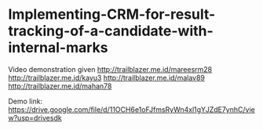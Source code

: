 # Implementing-CRM-for-result-tracking-of-a-candidate-with-internal-marks 
Video demonstration given
http://trailblazer.me.id/mareesrm28
http://trailblazer.me.id/kayu3
http://trailblazer.me.id/malav89
http://trailblazer.me.id/mahan78

Demo link:
https://drive.google.com/file/d/11OCH6e1oFJfmsRyWn4xl1gYJZdE7ynhC/view?usp=drivesdk
